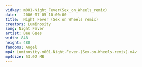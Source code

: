 ```yaml
---
vidkey: m001-Night_Fever(Sex_on_Wheels_remix)
date:   2006-07-05 10:00:00
title:  Night Fever (Sex on Wheels remix)
creators: Luminosity
song: Night Fever
artist: Bee Gees
width: 848
height: 480
fandoms: Angel
mp4: Luminosity-m001-Night-Fever-(Sex-on-Wheels-remix).m4v
mp4size: 53.02 MB
---
```


  <div>
  
  </div>
  